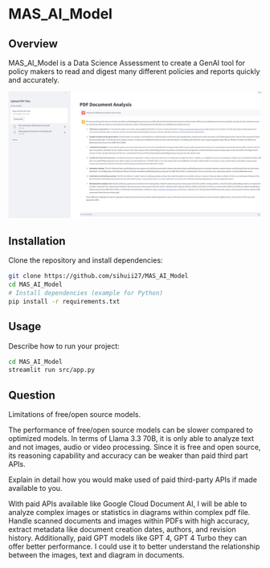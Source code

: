 # MAS_AI_Model

## Overview
MAS_AI_Model is a Data Science Assessment to create a GenAI tool for policy makers to read and digest many different policies and reports quickly and accurately.

<img src='./src/img/doc_analysis.png'>

## Installation
Clone the repository and install dependencies:
```bash
git clone https://github.com/sihuii27/MAS_AI_Model
cd MAS_AI_Model
# Install dependencies (example for Python)
pip install -r requirements.txt
```

## Usage
Describe how to run your project:
```bash
cd MAS_AI_Model
streamlit run src/app.py
```
## Question
Limitations of free/open source models.

The performance of free/open source models can be slower compared to optimized models. In terms of Llama 3.3 70B, it is only able to analyze text and not images, audio or video processing. Since it is free and open source, its reasoning capability and accuracy can be weaker than paid third part APIs.

Explain in detail how you would make used of paid third-party APIs if made available to you.

With paid APIs available like Google Cloud Document AI, I will be able to analyze complex images or statistics in diagrams within complex pdf file. Handle scanned documents and images within PDFs with high accuracy, extract metadata like document creation dates, authors, and revision history. Additionally, paid GPT models like GPT 4, GPT 4 Turbo they can offer better performance. I could use it to better understand the relationship between the images, text and diagram in documents.